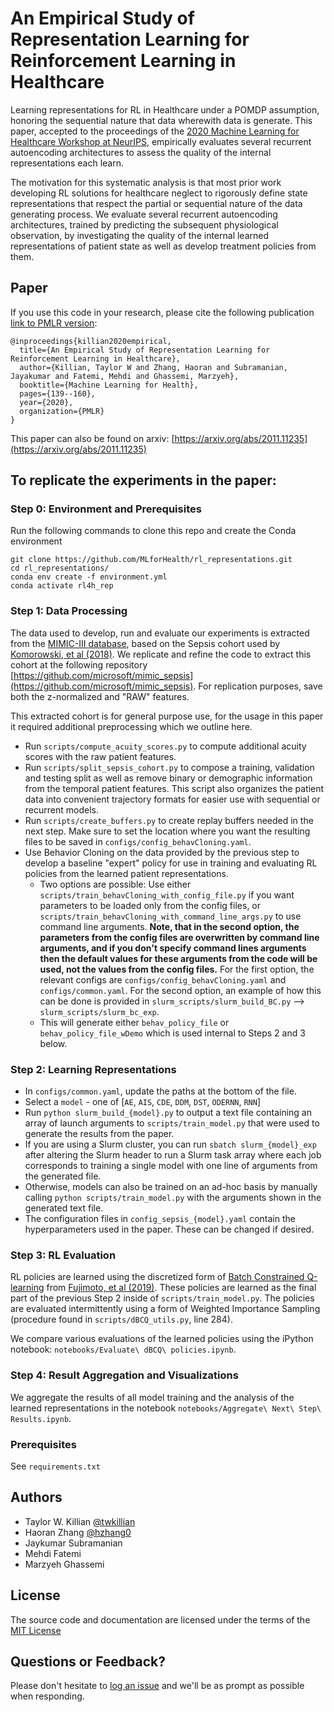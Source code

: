 # An Empirical Study of Representation Learning for Reinforcement Learning in Healthcare
Learning representations for RL in Healthcare under a POMDP assumption, honoring the sequential nature that data wherewith data is generate. This paper, accepted to the proceedings of the [2020 Machine Learning for Healthcare Workshop at NeurIPS](https://ml4health.github.io/2020/), empirically evaluates several recurrent autoencoding architectures to assess the quality of the internal representations each learn. 

The motivation for this systematic analysis is that most prior work developing RL solutions for healthcare neglect to rigorously define state representations that respect the partial or sequential nature of the data generating process. We evaluate several recurrent autoencoding architectures, trained by predicting the subsequent physiological observation, by investigating the quality of the internal learned representations of patient state as well as develop treatment policies from them.

## Paper
If you use this code in your research, please cite the following publication [link to PMLR version](http://proceedings.mlr.press/v136/killian20a):
```
@inproceedings{killian2020empirical,
  title={An Empirical Study of Representation Learning for Reinforcement Learning in Healthcare},
  author={Killian, Taylor W and Zhang, Haoran and Subramanian, Jayakumar and Fatemi, Mehdi and Ghassemi, Marzyeh},
  booktitle={Machine Learning for Health},
  pages={139--160},
  year={2020},
  organization={PMLR}
}
```

This paper can also be found on arxiv: [https://arxiv.org/abs/2011.11235](https://arxiv.org/abs/2011.11235)

## To replicate the experiments in the paper:
### Step 0: Environment and Prerequisites
Run the following commands to clone this repo and create the Conda environment
```
git clone https://github.com/MLforHealth/rl_representations.git
cd rl_representations/
conda env create -f environment.yml
conda activate rl4h_rep
```

### Step 1: Data Processing
The data used to develop, run and evaluate our experiments is extracted from the [MIMIC-III database](https://mimic.physionet.org/), based on the Sepsis cohort used by [Komorowski, et al (2018)](https://www.nature.com/articles/s41591-018-0213-5). We replicate and refine the code to extract this cohort at the following repository [https://github.com/microsoft/mimic_sepsis](https://github.com/microsoft/mimic_sepsis). For replication purposes, save both the z-normalized and "RAW" features.

This extracted cohort is for general purpose use, for the usage in this paper it required additional preprocessing which we outline here.
- Run `scripts/compute_acuity_scores.py` to compute additional acuity scores with the raw patient features.
- Run `scripts/split_sepsis_cohort.py` to compose a training, validation and testing split as well as remove binary or demographic information from the temporal patient features. This script also organizes the patient data into convenient trajectory formats for easier use with sequential or recurrent models.
- Run `scripts/create_buffers.py` to create replay buffers needed in the next step. Make sure to set the location where you want the resulting files to be saved in `configs/config_behavCloning.yaml`.
- Use Behavior Cloning on the data provided by the previous step to develop a baseline "expert" policy for use in training and evaluating RL policies from the learned patient representations.
  * Two options are possible: Use either `scripts/train_behavCloning_with_config_file.py` if you want parameters to be loaded only from the config files, or `scripts/train_behavCloning_with_command_line_args.py` to use command line arguments. **Note, that in the second option, the parameters from the config files are overwritten by command line arguments, and if you don't specify command lines arguments then the default values for these arguments from the code will be used, not the values from the config files.** For the first option, the relevant configs are `configs/config_behavCloning.yaml` and `configs/common.yaml`. For the second option, an example of how this can be done is provided in `slurm_scripts/slurm_build_BC.py` --> `slurm_scripts/slurm_bc_exp`. 
  * This will generate either `behav_policy_file` or `behav_policy_file_wDemo` which is used internal to Steps 2 and 3 below.

### Step 2: Learning Representations
- In `configs/common.yaml`, update the paths at the bottom of the file.
- Select a `model` - one of [`AE`, `AIS`, `CDE`, `DDM`, `DST`, `ODERNN`, `RNN`]
- Run `python slurm_build_{model}.py` to output a text file containing an array of launch arguments to `scripts/train_model.py` that were used to generate the results from the paper.
- If you are using a Slurm cluster, you can run `sbatch slurm_{model}_exp` after altering the Slurm header to run a Slurm task array where each job corresponds to training a single model with one line of arguments from the generated file.
- Otherwise, models can also be trained on an ad-hoc basis by manually calling `python scripts/train_model.py` with the arguments shown in the generated text file.
- The configuration files in `config_sepsis_{model}.yaml` contain the hyperparameters used in the paper. These can be changed if desired.

### Step 3: RL Evaluation

RL policies are learned using the discretized form of [Batch Constrained Q-learning](https://github.com/sfujim/BCQ) from [Fujimoto, et al (2019)](https://arxiv.org/abs/1910.01708). These policies are learned as the final part of the previous Step 2 inside of `scripts/train_model.py`. The policies are evaluated intermittently using a form of Weighted Importance Sampling (procedure found in `scripts/dBCQ_utils.py`, line 284).

We compare various evaluations of the learned policies using the iPython notebook: `notebooks/Evaluate\ dBCQ\ policies.ipynb`.

### Step 4: Result Aggregation and Visualizations
We aggregate the results of all model training and the analysis of the learned representations in the notebook `notebooks/Aggregate\ Next\ Step\ Results.ipynb`.

### Prerequisites
See `requirements.txt`

## Authors
* Taylor W. Killian [@twkillian](https://github.com/twkillian)
* Haoran Zhang [@hzhang0](https://github.com/hzhang0)
* Jaykumar Subramanian
* Mehdi Fatemi
* Marzyeh Ghassemi

## License

The source code and documentation are licensed under the terms of the [MIT License](https://opensource.org/licenses/MIT)

## Questions or Feedback?
Please don't hesitate to [log an issue](https://github.com/MLforHealth/rl_representations/issues) and we'll be as prompt as possible when responding.

